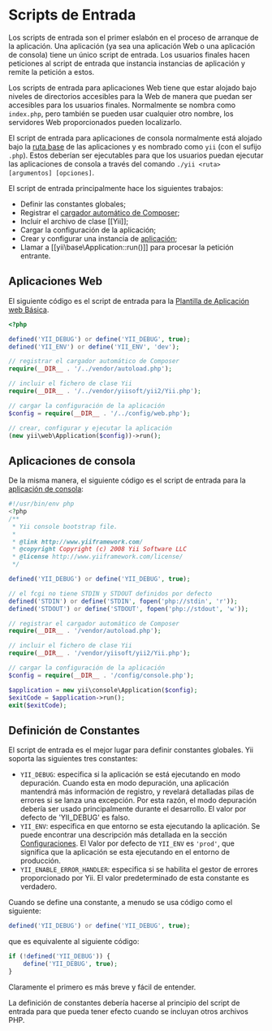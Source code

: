 ﻿Scripts de Entrada
==================

Los scripts de entrada son el primer eslabón en el proceso de arranque de la aplicación. Una aplicación (ya sea una 
aplicación Web o una aplicación de consola) tiene un único script de entrada. Los usuarios finales hacen peticiones al 
script de entrada que instancia instancias de aplicación y remite la petición a estos.

Los scripts de entrada para aplicaciones Web tiene que estar alojado bajo niveles de directorios accesibles para la Web 
de manera que puedan ser accesibles para los usuarios finales. Normalmente se nombra como `index.php`, pero también se 
pueden usar cualquier otro nombre, los servidores Web proporcionados pueden localizarlo.

El script de entrada para aplicaciones de consola normalmente está alojado bajo la 
[ruta base](structure-applications.md) de las aplicaciones y es nombrado como `yii` (con el sufijo `.php`). Estos 
deberían ser ejecutables para que los usuarios puedan ejecutar las aplicaciones de consola a través del comando 
`./yii <ruta> [argumentos] [opciones]`.

El script de entrada principalmente hace los siguientes trabajos:

* Definir las constantes globales;
* Registrar el [cargador automático de Composer](https://getcomposer.org/doc/01-basic-usage.md#autoloading);
* Incluir el archivo de clase [[Yii]];
* Cargar la configuración de la aplicación;
* Crear y configurar una instancia de [aplicación](structure-applications.md);
* Llamar a [[yii\base\Application::run()]] para procesar la petición entrante.

## Aplicaciones Web <span id="web-applications"></span>

El siguiente código es el script de entrada para la [Plantilla de Aplicación web Básica](start-installation.md).

```php
<?php

defined('YII_DEBUG') or define('YII_DEBUG', true);
defined('YII_ENV') or define('YII_ENV', 'dev');

// registrar el cargador automático de Composer
require(__DIR__ . '/../vendor/autoload.php');

// incluir el fichero de clase Yii
require(__DIR__ . '/../vendor/yiisoft/yii2/Yii.php');

// cargar la configuración de la aplicación
$config = require(__DIR__ . '/../config/web.php');

// crear, configurar y ejecutar la aplicación
(new yii\web\Application($config))->run();
```

## Aplicaciones de consola <span id="console-applications"></span>

De la misma manera, el siguiente código es el script de entrada para la [aplicación de consola](tutorial-console.md):

```php
#!/usr/bin/env php
<?php
/**
 * Yii console bootstrap file.
 *
 * @link http://www.yiiframework.com/
 * @copyright Copyright (c) 2008 Yii Software LLC
 * @license http://www.yiiframework.com/license/
 */

defined('YII_DEBUG') or define('YII_DEBUG', true);

// el fcgi no tiene STDIN y STDOUT definidos por defecto
defined('STDIN') or define('STDIN', fopen('php://stdin', 'r'));
defined('STDOUT') or define('STDOUT', fopen('php://stdout', 'w'));

// registrar el cargador automático de Composer
require(__DIR__ . '/vendor/autoload.php');

// incluir el fichero de clase Yii
require(__DIR__ . '/vendor/yiisoft/yii2/Yii.php');

// cargar la configuración de la aplicación
$config = require(__DIR__ . '/config/console.php');

$application = new yii\console\Application($config);
$exitCode = $application->run();
exit($exitCode);
```

## Definición de Constantes <span id="defining-constants"></span>

El script de entrada es el mejor lugar para definir constantes globales. Yii soporta las siguientes tres constantes:

* `YII_DEBUG`: especifica si la aplicación se está ejecutando en modo depuración. Cuando esta en modo depuración, una 
aplicación mantendrá más información de registro, y revelará detalladas pilas de errores si se lanza una excepción. Por 
esta razón, el modo depuración debería ser usado principalmente durante el desarrollo. El valor por defecto de 
'YII_DEBUG' es falso.
* `YII_ENV`: especifica en que entorno se esta ejecutando la aplicación. Se puede encontrar una descripción más 
detallada en la sección [Configuraciones](concept-configurations.md#environment-constants).
El Valor por defecto de `YII_ENV` es `'prod'`, que significa que la aplicación se esta ejecutando en el entorno de 
producción.
* `YII_ENABLE_ERROR_HANDLER`: especifica si se habilita el gestor de errores proporcionado por Yii. El valor 
predeterminado de esta constante es verdadero.

Cuando se define una constante, a menudo se usa código como el siguiente:

```php
defined('YII_DEBUG') or define('YII_DEBUG', true);
```

que es equivalente al siguiente código:

```php
if (!defined('YII_DEBUG')) {
    define('YII_DEBUG', true);
}
```

Claramente el primero es más breve y fácil de entender.

La definición de constantes debería hacerse al principio del script de entrada para que pueda tener efecto cuando se 
incluyan otros archivos PHP.
